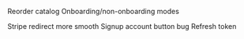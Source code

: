 Reorder catalog
Onboarding/non-onboarding modes

Stripe redirect more smooth
Signup account button bug
Refresh token
